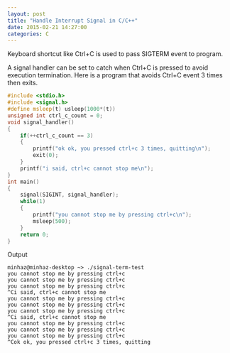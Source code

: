 ```yaml
---
layout: post
title: "Handle Interrupt Signal in C/C++"
date: 2015-02-21 14:27:00
categories: C
---
```

Keyboard shortcut like Ctrl+C is used to pass SIGTERM event to program.

A signal handler can be set to catch when Ctrl+C is pressed to avoid execution termination. Here is a program that avoids Ctrl+C event 3 times then exits.

```cpp
#include <stdio.h>
#include <signal.h>
#define msleep(t) usleep(1000*(t))
unsigned int ctrl_c_count = 0;
void signal_handler()
{
    if(++ctrl_c_count == 3)
    {
        printf("ok ok, you pressed ctrl+c 3 times, quitting\n");
        exit(0);
    }
    printf("i said, ctrl+c cannot stop me\n");
}
int main()
{
    signal(SIGINT, signal_handler);
    while(1)
    {
        printf("you cannot stop me by pressing ctrl+c\n");
        msleep(500);
    }
    return 0;
}
```

Output

```
minhaz@minhaz-desktop ~> ./signal-term-test
you cannot stop me by pressing ctrl+c
you cannot stop me by pressing ctrl+c
you cannot stop me by pressing ctrl+c
^Ci said, ctrl+c cannot stop me
you cannot stop me by pressing ctrl+c
you cannot stop me by pressing ctrl+c
you cannot stop me by pressing ctrl+c
^Ci said, ctrl+c cannot stop me
you cannot stop me by pressing ctrl+c
you cannot stop me by pressing ctrl+c
you cannot stop me by pressing ctrl+c
^Cok ok, you pressed ctrl+c 3 times, quitting
```

